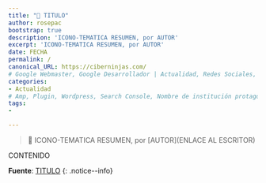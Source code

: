```yaml
---
title: "📰 TITULO"
author: rosepac
bootstrap: true
description: 'ICONO-TEMATICA RESUMEN, por AUTOR'
excerpt: 'ICONO-TEMATICA RESUMEN, por AUTOR'
date: FECHA
permalink: /
canonical_URL: https://ciberninjas.com/
# Google Webmaster, Google Desarrollador | Actualidad, Redes Sociales, Robótica, Seguridad Informática, Software, SDK Multiplataforma, Educación, Genética
categories:
- Actualidad
# Amp, Plugin, Wordpress, Search Console, Nombre de institución protagonistas de la noticia, de la persona o del software, sistema o SDK.
tags:
- 

---
```

> 📰 ICONO-TEMATICA RESUMEN, por [AUTOR](ENLACE AL ESCRITOR)

CONTENIDO

**Fuente**: [TITULO](ENLACE "TITLE")
{: .notice--info}
